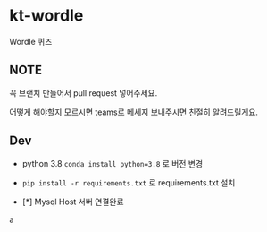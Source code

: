 # kt-wordle

Wordle 퀴즈

## NOTE

꼭 브랜치 만들어서 pull request 넣어주세요.

어떻게 해야할지 모르시면 teams로 메세지 보내주시면 친절히 알려드릴게요.

## Dev

- python 3.8 `conda install python=3.8` 로 버전 변경
- `pip install -r requirements.txt` 로 requirements.txt 설치

- [*] Mysql Host 서버 연결완료

a
